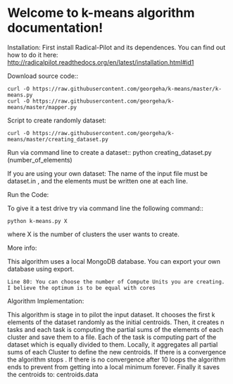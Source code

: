 Welcome to k-means algorithm documentation!
===========================================

Installation:
First install Radical-Pilot and its dependences. You can find out how to do it 
here:  http://radicalpilot.readthedocs.org/en/latest/installation.html#id1

 
 Download source code::

	curl -O https://raw.githubusercontent.com/georgeha/k-means/master/k-means.py
	curl -O https://raw.githubusercontent.com/georgeha/k-means/master/mapper.py

Script to create randomly dataset:

	curl -O https://raw.githubusercontent.com/georgeha/k-means/master/creating_dataset.py

Run via command line to create a dataset::
	python creating_dataset.py (number_of_elements)


If you are using your own dataset:
The name of the input file must be dataset.in , and the elements must be written one at each line.

Run the Code:

To give it a test drive try via command line the following command::
	
	python k-means.py X

where X is the number of clusters the user wants to create.


More info:

This algorithm uses a local MongoDB database. You can export your own database using export.

	Line 80: You can choose the number of Compute Units you are creating. 
	I believe the optimum is to be equal with cores


 Algorithm Implementation:

 This algorithm is stage in to pilot the input dataset. It chooses the first k elements of the dataset randomly 
 as the initial centroids. Then, it creates n tasks and each task is computing the partial sums of the elements
 of each cluster and save them to a file. Each of the task is computing part of the dataset which is equally 
 divided to them. Locally, it aggregates all partial sums of each Cluster  to define the new centroids. If there
 is a convergence the algorithm stops  . If there is no convergence after 10 loops the algorithm ends to prevent 
 from getting into a local minimum forever. Finally it saves  the centroids to: centroids.data
